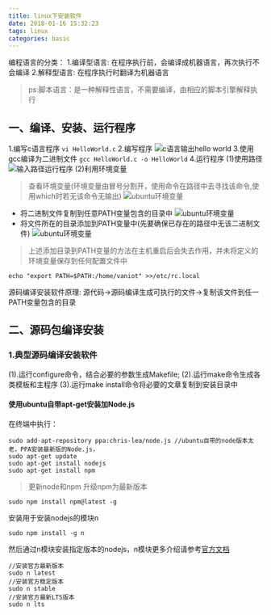 ```yaml
---
title: linux下安装软件
date: 2018-01-16 15:32:23
tags: linux
categories: basic
---
```

编程语言的分类：
1.编译型语言: 在程序执行前，会编译成机器语言，再次执行不会编译
2.解释型语言: 在程序执行时翻译为机器语言
>ps:脚本语言：是一种解释性语言，不需要编译，由相应的脚本引擎解释执行

## 一、编译、安装、运行程序
   1.编写c语言程序
    ```
       vi HelloWorld.c
     ```
   2.编写程序
    ![c语言输出hello world](https://raw.githubusercontent.com/Vaniot-s/picture/master/2018-01-16%2020-00-27.png)
 3.使用gcc编译为二进制文件
    ```
    gcc HelloWorld.c -o HelloWorld
    ```
  4.运行程序
     (1)使用路径
     ![输入路径运行程序](https://raw.githubusercontent.com/Vaniot-s/picture/master/2018-01-16%2020-33-27.png)
     (2)利用环境变量
  > 查看环境变量(环境变量由冒号分割开，使用命令在路径中去寻找该命令,使用which时若无该命令无输出)
       ![ubuntu环境变量](https://raw.githubusercontent.com/Vaniot-s/picture/master/2018-01-16%2021-10-54.png)
 
 - 将二进制文件复制到任意PATH变量包含的目录中
  ![ubuntu环境变量](https://raw.githubusercontent.com/Vaniot-s/picture/master/2018-01-16%2021-32-51.png)
  -  将文件所在的目录添加到PATH变量中(先要确保已存在的路径中无该二进制文件)
  ![ubuntu环境变量](https://raw.githubusercontent.com/Vaniot-s/picture/master/2018-01-16%2022-01-08.png)
  > 上述添加目录到PATH变量的方法在主机重启后会失去作用，并未将定义的环境变量保存到任何配置文件中
  ```
  echo "export PATH=$PATH:/home/vaniot" >>/etc/rc.local
  ```
  
  源码编译安装软件原理:
       源代码->源码编译生成可执行的文件->复制该文件到任一PATH变量包含的目录
## 二、源码包编译安装
### 1.典型源码编译安装软件
   (1).运行configure命令，结合必要的参数生成Makefile;
   (2).运行make命令生成各类模板和主程序
   (3).运行make install命令将必要的文章复制到安装目录中
   
#### 使用ubuntu自带apt-get安装加Node.js 
在终端中执行：
```
sudo add-apt-repository ppa:chris-lea/node.js //ubuntu自带的node版本太老，PPA安装最新版的Node.js，
sudo apt-get update
sudo apt-get install nodejs
sudo apt-get install npm
```
>更新node和npm
升级npm为最新版本
```
sudo npm install npm@latest -g
```
安装用于安装nodejs的模块n
```
sudo npm install -g n
```
然后通过n模块安装指定版本的nodejs，n模块更多介绍请参考[官方文档](https://www.npmjs.com/package/n)
```
//安装官方最新版本
sudo n latest
//安装官方稳定版本
sudo n stable
//安装官方最新LTS版本
sudo n lts
```